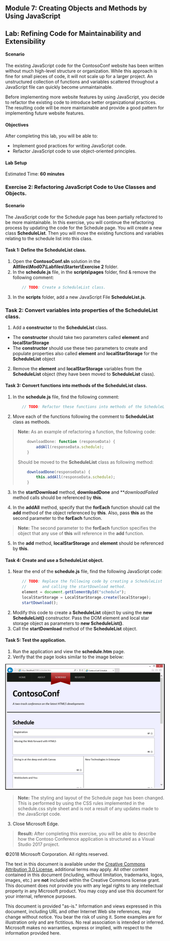 ## Module 7: Creating Objects and Methods by Using JavaScript

## Lab: Refining Code for Maintainability and Extensibility

#### Scenario

The existing JavaScript code for the ContosoConf website has been written without much high-level structure or organization. While this approach is fine for small pieces of code, it will not scale up for a larger project. An unstructured collection of functions and variables scattered throughout a JavaScript file can quickly become unmaintainable.

Before implementing more website features by using JavaScript, you decide to refactor the existing code to introduce better organizational practices. The resulting code will be more maintainable and provide a good pattern for implementing future website features.

#### Objectives

After completing this lab, you will be able to:

- Implement good practices for writing JavaScript code.
- Refactor JavaScript code to use object-oriented principles.

#### Lab Setup

Estimated Time: **60 minutes**

### Exercise 2: Refactoring JavaScript Code to Use Classes and Objects.

#### Scenario

The JavaScript code for the Schedule page has been partially refactored to be more maintainable. In this exercise, you will continue the refactoring process by updating the code for the Schedule page. You will create a new class **ScheduleList**. Then you will move the existing functions and variables relating to the schedule list into this class.

#### Task 1: Define the ScheduleList class.

1.	Open the **ContosoConf.sln** solution in the **Allfiles\Mod07\Labfiles\Starter\Exercise 2** folder.
2.	In the **schedule.js** file, in the **scripts\pages** folder, find & remove the following comment:
    ```javascript
		// TODO: Create a ScheduleList class.
    ```
3.	In the **scripts** folder, add a new JavaScript File **ScheduleList.js**.

### Task 2: Convert variables into properties of the ScheduleList class.
1.	Add a **constructor** to the **ScheduleList** class.
- The **constructor** should take two parameters called **element** and **localStarStorage** 
- The **constructor** should use these two parameters to create and populate properties also called **element** and **localStarStorage** for the **ScheduleList** object
2.	Remove the **element** and **localStarStorage** variables from the **ScheduleList** object (they have been moved to **ScheduleList** class).

#### Task 3: Convert functions into methods of the **ScheduleList** class.

1.	In the **schedule.js** file, find the following comment:
    ```javascript
        // TODO: Refactor these functions into methods of the ScheduleList class.
    ```
2.	Move each of the functions following the comment to **ScheduleList** class as methods.

>**Note:** As an example of refactoring a function, the following code:
>    ```javascript
>        downloadDone: function (responseData) {
>            addAll(responseData.schedule);
>        }
>    ```
>Should be moved to the **ScheduleList** class as following method:
>    ```javascript
>        downloadDone(responseData) {
>            this.addAll(responseData.schedule);
>        }
>    ```

3.	In the **startDownload** method, **downloadDone** and ***downloadFailed* method calls should be referenced by **this**.


4.	In the **addAll** method, specify that the **forEach** function should call the **add** method of the object referenced by **this**. Also, pass **this** as the second parameter to the **forEach** function.

>**Note:** The second parameter to the **forEach** function specifies the object that any use of **this** will reference in the **add** function.

5.	In the **add** method, **localStarStorage** and **element** should be referenced by **this**.

#### Task 4: Create and use a ScheduleList object.

1.	Near the end of the **schedule.js** file, find the following JavaScript code:
    ```javascript
        // TODO: Replace the following code by creating a ScheduleList object 
        //       and calling the startDownload method.
        element = document.getElementById("schedule");
        localStarStorage = LocalStarStorage.create(localStorage);
        startDownload();
    ```
2.	Modify this code to create a **ScheduleList** object by using the **new ScheduleList()** constructor. Pass the DOM element and local star storage object as parameters to **new ScheduleList()**.
3.	Call the **startDownload** method of the **ScheduleList** object.

#### Task 5: Test the application.

1.	Run the application and view the **schedule.htm** page.
2.	Verify that the page looks similar to the image below:

![alt text](./Images/20480B_7_Schedule-Refactored.png "The Schedule page")

>**Note:** The styling and layout of the Schedule page has been changed. This is performed by using the CSS rules implemented in the schedule.css style sheet and is not a result of any updates made to the JavaScript code.

3.	Close Microsoft Edge. 

>**Result:** After completing this exercise, you will be able to describe how the Contoso Conference application is structured as a Visual Studio 2017 project.

©2018 Microsoft Corporation. All rights reserved.

The text in this document is available under the  [Creative Commons Attribution 3.0 License](https://creativecommons.org/licenses/by/3.0/legalcode), additional terms may apply. All other content contained in this document (including, without limitation, trademarks, logos, images, etc.) are  **not**  included within the Creative Commons license grant. This document does not provide you with any legal rights to any intellectual property in any Microsoft product. You may copy and use this document for your internal, reference purposes.

This document is provided &quot;as-is.&quot; Information and views expressed in this document, including URL and other Internet Web site references, may change without notice. You bear the risk of using it. Some examples are for illustration only and are fictitious. No real association is intended or inferred. Microsoft makes no warranties, express or implied, with respect to the information provided here.

